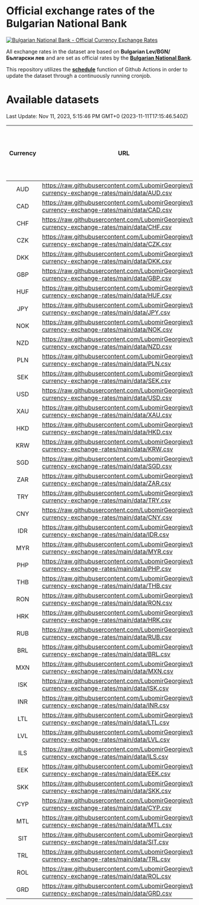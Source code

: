 # Official exchange rates of the Bulgarian National Bank

[![Bulgarian National Bank - Official Currency Exchange Rates](https://github.com/LubomirGeorgiev/bnb-currency-exchange-rates/actions/workflows/update-rates.yml/badge.svg?branch=main)](https://github.com/LubomirGeorgiev/bnb-currency-exchange-rates/actions/workflows/update-rates.yml)

All exchange rates in the dataset are based on **Bulgarian Lev/BGN/Български лев** and are set as official rates by the [**Bulgarian National Bank**](https://www.bnb.bg/Statistics/StExternalSector/StExchangeRates/StERForeignCurrencies/index.htm?toLang=_EN).

This repository utilizes the [**schedule**](https://docs.github.com/en/actions/reference/events-that-trigger-workflows) function of Github Actions in order to update the dataset through a continuously running cronjob.

# Available datasets

<!-- START LINKS (DO NOT EVER FU*ING DELETE THIS COMMENT FOR THE LOVE OF YOUR LIFE!!! IF YOU ARE CURIOS HOW IT WORKS, YOU CAN HAVE A LOOK AT ./src/updateReadme.ts) -->

Last Update: Nov 11, 2023, 5:15:46 PM GMT+0 (2023-11-11T17:15:46.540Z)

| Currency | URL                                                                                             | Number of records | Number of missing days that were filled in |
| :------: | ----------------------------------------------------------------------------------------------- | :---------------: | :----------------------------------------: |
|   AUD    | https://raw.githubusercontent.com/LubomirGeorgiev/bnb-currency-exchange-rates/main/data/AUD.csv |       8670        |                    2675                    |
|   CAD    | https://raw.githubusercontent.com/LubomirGeorgiev/bnb-currency-exchange-rates/main/data/CAD.csv |       8670        |                    2675                    |
|   CHF    | https://raw.githubusercontent.com/LubomirGeorgiev/bnb-currency-exchange-rates/main/data/CHF.csv |       8670        |                    2675                    |
|   CZK    | https://raw.githubusercontent.com/LubomirGeorgiev/bnb-currency-exchange-rates/main/data/CZK.csv |       8670        |                    2675                    |
|   DKK    | https://raw.githubusercontent.com/LubomirGeorgiev/bnb-currency-exchange-rates/main/data/DKK.csv |       8670        |                    2675                    |
|   GBP    | https://raw.githubusercontent.com/LubomirGeorgiev/bnb-currency-exchange-rates/main/data/GBP.csv |       8670        |                    2675                    |
|   HUF    | https://raw.githubusercontent.com/LubomirGeorgiev/bnb-currency-exchange-rates/main/data/HUF.csv |       8670        |                    2675                    |
|   JPY    | https://raw.githubusercontent.com/LubomirGeorgiev/bnb-currency-exchange-rates/main/data/JPY.csv |       8670        |                    2675                    |
|   NOK    | https://raw.githubusercontent.com/LubomirGeorgiev/bnb-currency-exchange-rates/main/data/NOK.csv |       8670        |                    2675                    |
|   NZD    | https://raw.githubusercontent.com/LubomirGeorgiev/bnb-currency-exchange-rates/main/data/NZD.csv |       8670        |                    2675                    |
|   PLN    | https://raw.githubusercontent.com/LubomirGeorgiev/bnb-currency-exchange-rates/main/data/PLN.csv |       8670        |                    2675                    |
|   SEK    | https://raw.githubusercontent.com/LubomirGeorgiev/bnb-currency-exchange-rates/main/data/SEK.csv |       8670        |                    2675                    |
|   USD    | https://raw.githubusercontent.com/LubomirGeorgiev/bnb-currency-exchange-rates/main/data/USD.csv |       8670        |                    2675                    |
|   XAU    | https://raw.githubusercontent.com/LubomirGeorgiev/bnb-currency-exchange-rates/main/data/XAU.csv |       8670        |                    2677                    |
|   HKD    | https://raw.githubusercontent.com/LubomirGeorgiev/bnb-currency-exchange-rates/main/data/HKD.csv |       8368        |                    2584                    |
|   KRW    | https://raw.githubusercontent.com/LubomirGeorgiev/bnb-currency-exchange-rates/main/data/KRW.csv |       8368        |                    2584                    |
|   SGD    | https://raw.githubusercontent.com/LubomirGeorgiev/bnb-currency-exchange-rates/main/data/SGD.csv |       8368        |                    2584                    |
|   ZAR    | https://raw.githubusercontent.com/LubomirGeorgiev/bnb-currency-exchange-rates/main/data/ZAR.csv |       8368        |                    2584                    |
|   TRY    | https://raw.githubusercontent.com/LubomirGeorgiev/bnb-currency-exchange-rates/main/data/TRY.csv |       6850        |                    2114                    |
|   CNY    | https://raw.githubusercontent.com/LubomirGeorgiev/bnb-currency-exchange-rates/main/data/CNY.csv |       6730        |                    2078                    |
|   IDR    | https://raw.githubusercontent.com/LubomirGeorgiev/bnb-currency-exchange-rates/main/data/IDR.csv |       6730        |                    2078                    |
|   MYR    | https://raw.githubusercontent.com/LubomirGeorgiev/bnb-currency-exchange-rates/main/data/MYR.csv |       6730        |                    2078                    |
|   PHP    | https://raw.githubusercontent.com/LubomirGeorgiev/bnb-currency-exchange-rates/main/data/PHP.csv |       6730        |                    2078                    |
|   THB    | https://raw.githubusercontent.com/LubomirGeorgiev/bnb-currency-exchange-rates/main/data/THB.csv |       6730        |                    2078                    |
|   RON    | https://raw.githubusercontent.com/LubomirGeorgiev/bnb-currency-exchange-rates/main/data/RON.csv |       6673        |                    2062                    |
|   HRK    | https://raw.githubusercontent.com/LubomirGeorgiev/bnb-currency-exchange-rates/main/data/HRK.csv |       6415        |                    1979                    |
|   RUB    | https://raw.githubusercontent.com/LubomirGeorgiev/bnb-currency-exchange-rates/main/data/RUB.csv |       6111        |                    1882                    |
|   BRL    | https://raw.githubusercontent.com/LubomirGeorgiev/bnb-currency-exchange-rates/main/data/BRL.csv |       5760        |                    1781                    |
|   MXN    | https://raw.githubusercontent.com/LubomirGeorgiev/bnb-currency-exchange-rates/main/data/MXN.csv |       5760        |                    1781                    |
|   ISK    | https://raw.githubusercontent.com/LubomirGeorgiev/bnb-currency-exchange-rates/main/data/ISK.csv |       5680        |                    1763                    |
|   INR    | https://raw.githubusercontent.com/LubomirGeorgiev/bnb-currency-exchange-rates/main/data/INR.csv |       5393        |                    1667                    |
|   LTL    | https://raw.githubusercontent.com/LubomirGeorgiev/bnb-currency-exchange-rates/main/data/LTL.csv |       5143        |                    1572                    |
|   LVL    | https://raw.githubusercontent.com/LubomirGeorgiev/bnb-currency-exchange-rates/main/data/LVL.csv |       4782        |                    1462                    |
|   ILS    | https://raw.githubusercontent.com/LubomirGeorgiev/bnb-currency-exchange-rates/main/data/ILS.csv |       4669        |                    1448                    |
|   EEK    | https://raw.githubusercontent.com/LubomirGeorgiev/bnb-currency-exchange-rates/main/data/EEK.csv |       3998        |                    1224                    |
|   SKK    | https://raw.githubusercontent.com/LubomirGeorgiev/bnb-currency-exchange-rates/main/data/SKK.csv |       2970        |                    912                     |
|   CYP    | https://raw.githubusercontent.com/LubomirGeorgiev/bnb-currency-exchange-rates/main/data/CYP.csv |       2906        |                    890                     |
|   MTL    | https://raw.githubusercontent.com/LubomirGeorgiev/bnb-currency-exchange-rates/main/data/MTL.csv |       2604        |                    799                     |
|   SIT    | https://raw.githubusercontent.com/LubomirGeorgiev/bnb-currency-exchange-rates/main/data/SIT.csv |       2542        |                    778                     |
|   TRL    | https://raw.githubusercontent.com/LubomirGeorgiev/bnb-currency-exchange-rates/main/data/TRL.csv |       1818        |                    559                     |
|   ROL    | https://raw.githubusercontent.com/LubomirGeorgiev/bnb-currency-exchange-rates/main/data/ROL.csv |       1695        |                    522                     |
|   GRD    | https://raw.githubusercontent.com/LubomirGeorgiev/bnb-currency-exchange-rates/main/data/GRD.csv |        359        |                    107                     |

<!-- END LINKS (DO NOT EVER FU*ING DELETE THIS COMMENT FOR THE LOVE OF YOUR LIFE!!! IF YOU ARE CURIOS HOW IT WORKS, YOU CAN HAVE A LOOK AT ./src/updateReadme.ts) -->
